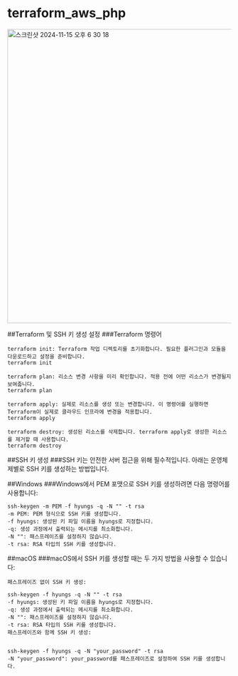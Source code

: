 # terraform_aws_php
<img width="660" alt="스크린샷 2024-11-15 오후 6 30 18" src="https://github.com/user-attachments/assets/ff588c90-d683-4ff2-8c47-ea291e425537">


##Terraform 및 SSH 키 생성 설정
###Terraform 명령어
```
terraform init: Terraform 작업 디렉토리를 초기화합니다. 필요한 플러그인과 모듈을 다운로드하고 설정을 준비합니다.
terraform init
```
```
terraform plan: 리소스 변경 사항을 미리 확인합니다. 적용 전에 어떤 리소스가 변경될지 보여줍니다.
terraform plan
```
```
terraform apply: 실제로 리소스를 생성 또는 변경합니다. 이 명령어를 실행하면 Terraform이 실제로 클라우드 인프라에 변경을 적용합니다.
terraform apply
```
```
terraform destroy: 생성된 리소스를 삭제합니다. terraform apply로 생성한 리소스를 제거할 때 사용합니다.
terraform destroy
```

##SSH 키 생성
###SSH 키는 안전한 서버 접근을 위해 필수적입니다. 아래는 운영체제별로 SSH 키를 생성하는 방법입니다.

##Windows
###Windows에서 PEM 포맷으로 SSH 키를 생성하려면 다음 명령어를 사용합니다:

```
ssh-keygen -m PEM -f hyungs -q -N "" -t rsa
-m PEM: PEM 형식으로 SSH 키를 생성합니다.
-f hyungs: 생성된 키 파일 이름을 hyungs로 지정합니다.
-q: 생성 과정에서 출력되는 메시지를 최소화합니다.
-N "": 패스프레이즈를 설정하지 않습니다.
-t rsa: RSA 타입의 SSH 키를 생성합니다.
```

##macOS
###macOS에서 SSH 키를 생성할 때는 두 가지 방법을 사용할 수 있습니다:
```
패스프레이즈 없이 SSH 키 생성:

ssh-keygen -f hyungs -q -N "" -t rsa
-f hyungs: 생성된 키 파일 이름을 hyungs로 지정합니다.
-q: 생성 과정에서 출력되는 메시지를 최소화합니다.
-N "": 패스프레이즈를 설정하지 않습니다.
-t rsa: RSA 타입의 SSH 키를 생성합니다.
패스프레이즈와 함께 SSH 키 생성:


ssh-keygen -f hyungs -q -N "your_password" -t rsa
-N "your_password": your_password를 패스프레이즈로 설정하여 SSH 키를 생성합니다.
```
